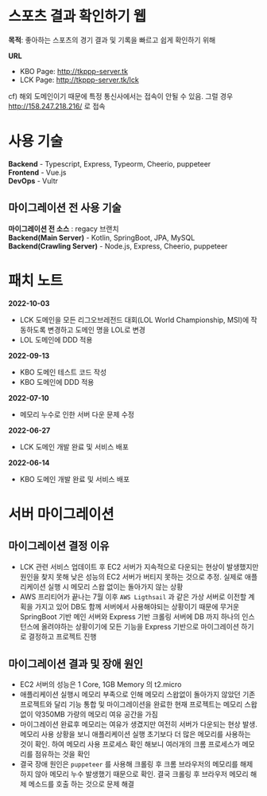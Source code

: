 # 스포츠 결과 확인하기 웹

**목적**: 좋아하는 스포츠의 경기 결과 및 기록을 빠르고 쉽게 확인하기 위해

**URL**  
- KBO Page: http://tkppp-server.tk
- LCK Page: http://tkppp-server.tk/lck  
  
cf) 해외 도메인이기 때문에 특정 통신사에서는 접속이 안될 수 있음. 그럴 경우 http://158.247.218.216/ 로 접속

# 사용 기술 
**Backend** - Typescript, Express, Typeorm, Cheerio, puppeteer  
**Frontend** - Vue.js   
**DevOps** - Vultr

## 마이그레이션 전 사용 기술
**마이그레이션 전 소스** : regacy 브랜치  
**Backend(Main Server)** - Kotlin, SpringBoot, JPA, MySQL   
**Backend(Crawling Server)** - Node.js, Express, Cheerio, puppeteer


# 패치 노트
**2022-10-03**
  - LCK 도메인을 모든 리그오브레전드 대회(LOL World Championship, MSI)에 작동하도록 변경하고 도메인 명을 LOL로 변경
  - LOL 도메인에 DDD 적용

**2022-09-13**
  - KBO 도메인 테스트 코드 작성
  - KBO 도메인에 DDD 적용

**2022-07-10**
  - 메모리 누수로 인한 서버 다운 문제 수정

**2022-06-27**
  - LCK 도메인 개발 완료 및 서비스 배포

**2022-06-14**
  - KBO 도메인 개발 완료 및 서비스 배포

# 서버 마이그레이션
## 마이그레이션 결정 이유
- LCK 관련 서비스 업데이트 후 EC2 서버가 지속적으로 다운되는 현상이 발생했지만 원인을 찾지 못해 낮은 성능의 EC2 서버가 버티지 못하는 것으로 추정. 실제로 애플리케이션 실행 시 메모리 스왑 없이는 돌아가지 않는 상황
- AWS 프리티어가 끝나는 7월 이후 `AWS Ligthsail` 과 같은 가상 서버로 이전할 계획을 가지고 있어 DB도 함께 서버에서 사용해야되는 상황이기 때문에 무거운 SpringBoot 기반 메인 서버와 Express 기반 크롤링 서버에 DB 까지 하나의 인스턴스에 올려야하는 상황이기에 모든 기능을 Express 기반으로 마이그레이션 하기로 결정하고 프로젝트 진행

## 마이그레이션 결과 및 장애 원인
- EC2 서버의 성능은 1 Core, 1GB Memory 의 t2.micro
- 애플리케이션 실행시 메모리 부족으로 인해 메모리 스왑없이 돌아가지 않았던 기존 프로젝트와 달리 기능 통합 및 마이그레이션을 완료한 현재 프로젝트는 메모리 스왑 없이 약350MB 가량의 메모리 여유 공간을 가짐
- 마이그레이션 완료후 메모리는 여유가 생겼지만 여전히 서버가 다운되는 현상 발생. 메모리 사용 상황을 보니 애플리케이션 실행 초기보다 더 많은 메모리를 사용하는 것이 확인. 하여 메모리 사용 프로세스 확인 해보니 여러개의 크롬 프로세스가 메모리를 점유하는 것을 확인
- 결국 장애 원인은 `puppeteer` 를 사용해 크롤링 후 크롬 브라우저의 메모리를 해제하지 않아 메모리 누수 발생했기 때문으로 확인. 결국 크롤링 후 브라우저 메모리 해제 메소드를 호출 하는 것으로  문제 해결
